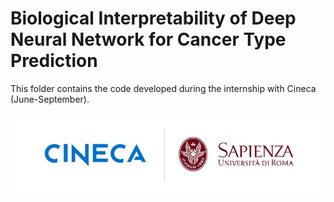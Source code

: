 # Biological Interpretability of Deep Neural Network for Cancer Type Prediction
This folder contains the code developed during the internship with Cineca (June-September).


<p align="center">
  <img src="https://github.com/qtt-alessandro/INTERNSHIP-CINECA/blob/main/README_img/logo.jpeg" />
</p>











